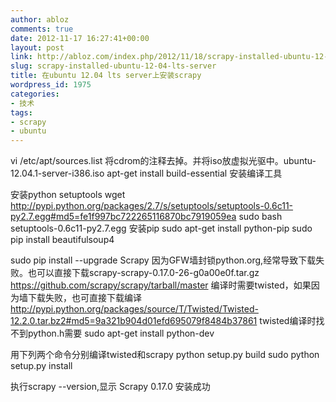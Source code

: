 ```yaml
---
author: abloz
comments: true
date: 2012-11-17 16:27:41+00:00
layout: post
link: http://abloz.com/index.php/2012/11/18/scrapy-installed-ubuntu-12-04-lts-server/
slug: scrapy-installed-ubuntu-12-04-lts-server
title: 在ubuntu 12.04 lts server上安装scrapy
wordpress_id: 1975
categories:
- 技术
tags:
- scrapy
- ubuntu
---
```


vi /etc/apt/sources.list
将cdrom的注释去掉。并将iso放虚拟光驱中。ubuntu-12.04.1-server-i386.iso
apt-get install build-essential
安装编译工具

安装python setuptools
wget http://pypi.python.org/packages/2.7/s/setuptools/setuptools-0.6c11-py2.7.egg#md5=fe1f997bc722265116870bc7919059ea
sudo bash setuptools-0.6c11-py2.7.egg
安装pip
sudo apt-get install python-pip
sudo pip install beautifulsoup4


sudo pip install --upgrade Scrapy
因为GFW墙封锁python.org,经常导致下载失败。也可以直接下载scrapy-scrapy-0.17.0-26-g0a00e0f.tar.gz
https://github.com/scrapy/scrapy/tarball/master
编译时需要twisted，如果因为墙下载失败，也可直接下载编译
http://pypi.python.org/packages/source/T/Twisted/Twisted-12.2.0.tar.bz2#md5=9a321b904d01efd695079f8484b37861
twisted编译时找不到python.h需要
sudo apt-get install python-dev

用下列两个命令分别编译twisted和scrapy
python setup.py build
sudo python setup.py install

执行scrapy --version,显示
Scrapy 0.17.0
安装成功

